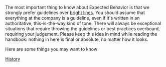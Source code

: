 The most important thing to know about Expected Behavior is that we strongly prefer guidelines over [bright lines](https://en.wikipedia.org/wiki/Bright-line_rule). You should assume that everything at the company is a guideline, even if it's written in an authoritative, this-is-the-way kind of tone. There will always be exceptional situations that require throwing the guidelines or best practices overboard, requiring your judgement. Please keep this idea in mind while reading the handbook: nothing in here is final or absolute, no matter how it looks.

Here are some things you may want to know

[History](history.md)
